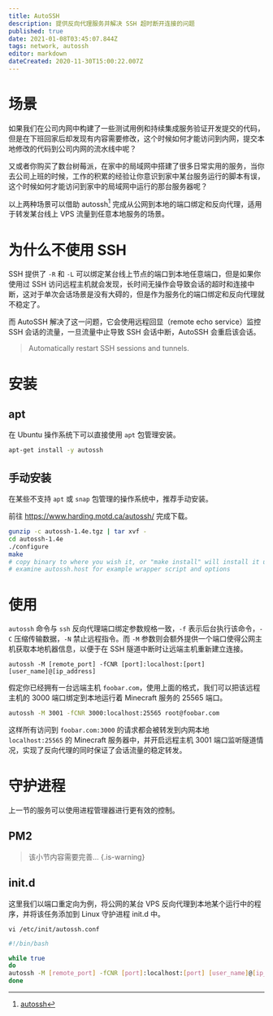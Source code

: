 ```yaml
---
title: AutoSSH
description: 提供反向代理服务并解决 SSH 超时断开连接的问题
published: true
date: 2021-01-08T03:45:07.844Z
tags: network, autossh
editor: markdown
dateCreated: 2020-11-30T15:00:22.007Z
---
```


# 场景

如果我们在公司内网中构建了一些测试用例和持续集成服务验证开发提交的代码，但是在下班回家后却发现有内容需要修改，这个时候如何才能访问到内网，提交本地修改的代码到公司内网的流水线中呢？

又或者你购买了数台树莓派，在家中的局域网中搭建了很多日常实用的服务，当你去公司上班的时候，工作的积累的经验让你意识到家中某台服务运行的脚本有误，这个时候如何才能访问到家中的局域网中运行的那台服务器呢？

以上两种场景可以借助 autossh[^1] 完成从公网到本地的端口绑定和反向代理，适用于转发某台线上 VPS 流量到任意本地服务的场景。

# 为什么不使用 SSH

SSH 提供了 `-R` 和 `-L` 可以绑定某台线上节点的端口到本地任意端口，但是如果你使用过 SSH 访问远程主机就会发现，长时间无操作会导致会话的超时和连接中断，这对于单次会话场景是没有大碍的，但是作为服务化的端口绑定和反向代理就不稳定了。

而 AutoSSH 解决了这一问题，它会使用远程回显（remote echo service）监控 SSH 会话的流量，一旦流量中止导致 SSH 会话中断，AutoSSH 会重启该会话。

> Automatically restart SSH sessions and tunnels.

# 安装

## apt

在 Ubuntu 操作系统下可以直接使用 `apt` 包管理安装。

```bash
apt-get install -y autossh
```

## 手动安装

在某些不支持 `apt` 或 `snap` 包管理的操作系统中，推荐手动安装。

前往 https://www.harding.motd.ca/autossh/ 完成下载。

```bash
gunzip -c autossh-1.4e.tgz | tar xvf -
cd autossh-1.4e
./configure
make
# copy binary to where you wish it, or "make install" will install it under /usr/local by default.
# examine autossh.host for example wrapper script and options
```

# 使用

`autossh` 命令与 `ssh` 反向代理端口绑定参数规格一致，`-f` 表示后台执行该命令，`-C` 压缩传输数据，`-N` 禁止远程指令。而 `-M` 参数则会额外提供一个端口使得公网主机获取本地机器信息，以便于在 SSH 隧道中断时让远端主机重新建立连接。

```
autossh -M [remote_port] -fCNR [port]:localhost:[port] [user_name]@[ip_address]
```

假定你已经拥有一台远端主机 `foobar.com`，使用上面的格式，我们可以把该远程主机的 3000 端口绑定到本地运行着 Minecraft 服务的 25565 端口。

```bash
autossh -M 3001 -fCNR 3000:localhost:25565 root@foobar.com
```

这样所有访问到 `foobar.com:3000` 的请求都会被转发到内网本地 `localhost:25565` 的 Minecraft 服务器中，并开启远程主机 3001 端口监听隧道情况，实现了反向代理的同时保证了会话流量的稳定转发。

# 守护进程

上一节的服务可以使用进程管理器进行更有效的控制。

## PM2

> 该小节内容需要完善...
{.is-warning}

## init.d

这里我们以端口重定向为例，将公网的某台 VPS 反向代理到本地某个运行中的程序，并将该任务添加到 Linux 守护进程 init.d 中。

`vi /etc/init/autossh.conf`

```bash
#!/bin/bash

while true
do
autossh -M [remote_port] -fCNR [port]:localhost:[port] [user_name]@[ip_address]
done
```

[^1]: [autossh](https://www.harding.motd.ca/autossh/)
